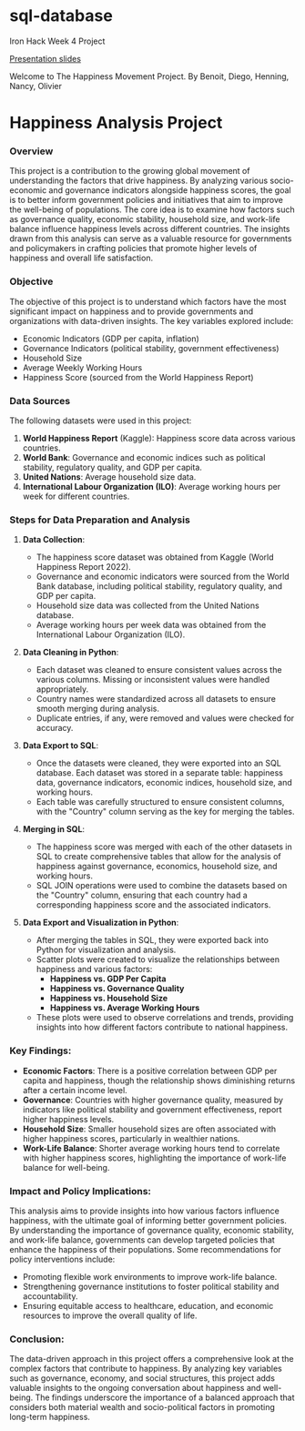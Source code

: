 # sql-database
Iron Hack Week 4 Project


[Presentation slides](https://docs.google.com/presentation/d/1yyBl1ezamA5_1PUsWv1r5kydr0_GJvJvMRxgpDZGdlM/edit#slide=id.g3083f8e9340_8_0)

Welcome to The Happiness Movement Project.
By Benoit, Diego, Henning, Nancy, Olivier 

# **Happiness Analysis Project**
### **Overview**
This project is a contribution to the growing global movement of understanding the factors that drive happiness. By analyzing various socio-economic and governance indicators alongside happiness scores, the goal is to better inform government policies and initiatives that aim to improve the well-being of populations. The core idea is to examine how factors such as governance quality, economic stability, household size, and work-life balance influence happiness levels across different countries. The insights drawn from this analysis can serve as a valuable resource for governments and policymakers in crafting policies that promote higher levels of happiness and overall life satisfaction.

### **Objective**
The objective of this project is to understand which factors have the most significant impact on happiness and to provide governments and organizations with data-driven insights. The key variables explored include:
- Economic Indicators (GDP per capita, inflation)
- Governance Indicators (political stability, government effectiveness)
- Household Size
- Average Weekly Working Hours
- Happiness Score (sourced from the World Happiness Report)
  
### **Data Sources**
The following datasets were used in this project:
1. **World Happiness Report** (Kaggle): Happiness score data across various countries.
2. **World Bank**: Governance and economic indices such as political stability, regulatory quality, and GDP per capita.
3. **United Nations**: Average household size data.
4. **International Labour Organization (ILO)**: Average working hours per week for different countries.
   
### **Steps for Data Preparation and Analysis**
1. **Data Collection**:
    - The happiness score dataset was obtained from Kaggle (World Happiness Report 2022).
    - Governance and economic indicators were sourced from the World Bank database, including political stability, regulatory quality, and GDP per capita.
    - Household size data was collected from the United Nations database.
    - Average working hours per week data was obtained from the International Labour Organization (ILO).
      
2. **Data Cleaning in Python**:
    - Each dataset was cleaned to ensure consistent values across the various columns. Missing or inconsistent values were handled appropriately.
    - Country names were standardized across all datasets to ensure smooth merging during analysis.
    - Duplicate entries, if any, were removed and values were checked for accuracy.
      
3. **Data Export to SQL**:
    - Once the datasets were cleaned, they were exported into an SQL database. Each dataset was stored in a separate table: happiness data, governance indicators, economic indices, household size, and working hours.
    - Each table was carefully structured to ensure consistent columns, with the "Country" column serving as the key for merging the tables.
      
5. **Merging in SQL**:
    - The happiness score was merged with each of the other datasets in SQL to create comprehensive tables that allow for the analysis of happiness against governance, economics, household size, and working hours.
    - SQL JOIN operations were used to combine the datasets based on the "Country" column, ensuring that each country had a corresponding happiness score and the associated indicators.
      
6. **Data Export and Visualization in Python**:
    - After merging the tables in SQL, they were exported back into Python for visualization and analysis.
    - Scatter plots were created to visualize the relationships between happiness and various factors:
        - **Happiness vs. GDP Per Capita**
        - **Happiness vs. Governance Quality**
        - **Happiness vs. Household Size**
        - **Happiness vs. Average Working Hours**
    - These plots were used to observe correlations and trends, providing insights into how different factors contribute to national happiness.
      
### **Key Findings**:
- **Economic Factors**: There is a positive correlation between GDP per capita and happiness, though the relationship shows diminishing returns after a certain income level.
- **Governance**: Countries with higher governance quality, measured by indicators like political stability and government effectiveness, report higher happiness levels.
- **Household Size**: Smaller household sizes are often associated with higher happiness scores, particularly in wealthier nations.
- **Work-Life Balance**: Shorter average working hours tend to correlate with higher happiness scores, highlighting the importance of work-life balance for well-being.
  
### **Impact and Policy Implications**:
This analysis aims to provide insights into how various factors influence happiness, with the ultimate goal of informing better government policies. By understanding the importance of governance quality, economic stability, and work-life balance, governments can develop targeted policies that enhance the happiness of their populations. Some recommendations for policy interventions include:
- Promoting flexible work environments to improve work-life balance.
- Strengthening governance institutions to foster political stability and accountability.
- Ensuring equitable access to healthcare, education, and economic resources to improve the overall quality of life.
  
### **Conclusion**:
The data-driven approach in this project offers a comprehensive look at the complex factors that contribute to happiness. By analyzing key variables such as governance, economy, and social structures, this project adds valuable insights to the ongoing conversation about happiness and well-being. The findings underscore the importance of a balanced approach that considers both material wealth and socio-political factors in promoting long-term happiness.
